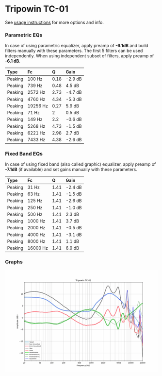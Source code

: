 # Tripowin TC-01
See [usage instructions](https://github.com/jaakkopasanen/AutoEq#usage) for more options and info.

### Parametric EQs
In case of using parametric equalizer, apply preamp of **-6.1dB** and build filters manually
with these parameters. The first 5 filters can be used independently.
When using independent subset of filters, apply preamp of **-6.1 dB**.

| Type    | Fc       |    Q | Gain    |
|:--------|:---------|:-----|:--------|
| Peaking | 100 Hz   | 0.18 | -2.9 dB |
| Peaking | 739 Hz   | 0.48 | 4.5 dB  |
| Peaking | 2572 Hz  | 2.73 | -4.7 dB |
| Peaking | 4760 Hz  | 4.34 | -5.3 dB |
| Peaking | 19256 Hz | 0.27 | 5.9 dB  |
| Peaking | 71 Hz    | 2    | 0.5 dB  |
| Peaking | 149 Hz   | 2.2  | -0.6 dB |
| Peaking | 5268 Hz  | 4.73 | -1.5 dB |
| Peaking | 6221 Hz  | 2.98 | 2.7 dB  |
| Peaking | 7433 Hz  | 4.38 | -2.6 dB |

### Fixed Band EQs
In case of using fixed band (also called graphic) equalizer, apply preamp of **-7.1dB**
(if available) and set gains manually with these parameters.

| Type    | Fc       |    Q | Gain    |
|:--------|:---------|:-----|:--------|
| Peaking | 31 Hz    | 1.41 | -2.4 dB |
| Peaking | 63 Hz    | 1.41 | -1.5 dB |
| Peaking | 125 Hz   | 1.41 | -2.6 dB |
| Peaking | 250 Hz   | 1.41 | -1.0 dB |
| Peaking | 500 Hz   | 1.41 | 2.3 dB  |
| Peaking | 1000 Hz  | 1.41 | 3.7 dB  |
| Peaking | 2000 Hz  | 1.41 | -0.5 dB |
| Peaking | 4000 Hz  | 1.41 | -3.1 dB |
| Peaking | 8000 Hz  | 1.41 | 1.1 dB  |
| Peaking | 16000 Hz | 1.41 | 6.9 dB  |

### Graphs
![](./Tripowin%20TC-01.png)